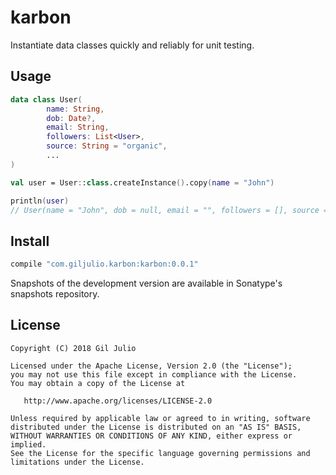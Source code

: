 # karbon

Instantiate data classes quickly and reliably for unit testing.

## Usage
```kotlin
data class User(
        name: String, 
        dob: Date?, 
        email: String,
        followers: List<User>,
        source: String = "organic", 
        ...
)

val user = User::class.createInstance().copy(name = "John")

println(user)
// User(name = "John", dob = null, email = "", followers = [], source = "organic", ... )
``` 

## Install

```groovy
compile "com.giljulio.karbon:karbon:0.0.1"
```

Snapshots of the development version are available in Sonatype's snapshots repository.

## License
```
Copyright (C) 2018 Gil Julio

Licensed under the Apache License, Version 2.0 (the "License");
you may not use this file except in compliance with the License.
You may obtain a copy of the License at

   http://www.apache.org/licenses/LICENSE-2.0

Unless required by applicable law or agreed to in writing, software
distributed under the License is distributed on an "AS IS" BASIS,
WITHOUT WARRANTIES OR CONDITIONS OF ANY KIND, either express or implied.
See the License for the specific language governing permissions and
limitations under the License.
```